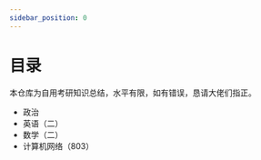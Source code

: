 ```yaml
---
sidebar_position: 0
---
```


# 目录

本仓库为自用考研知识总结，水平有限，如有错误，恳请大佬们指正。

+ 政治
+ 英语（二）
+ 数学（二）
+ 计算机网络（803）
